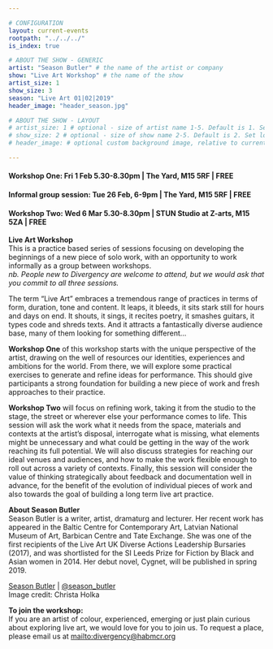```yaml
---

# CONFIGURATION
layout: current-events
rootpath: "../../../"
is_index: true

# ABOUT THE SHOW - GENERIC
artist: "Season Butler" # the name of the artist or company
show: "Live Art Workshop" # the name of the show
artist_size: 1
show_size: 3
season: "Live Art 01|02|2019"
header_image: "header_season.jpg"

# ABOUT THE SHOW - LAYOUT
# artist_size: 1 # optional - size of artist name 1-5. Default is 1. Set longer names to lower values
# show_size: 2 # optional - size of show name 2-5. Default is 2. Set longer names to lower values
# header_image: # optional custom background image, relative to current page

---
```

#### Workshop One: Fri 1 Feb 5.30-8.30pm | The Yard, M15 5RF | FREE           
#### Informal group session: Tue 26 Feb, 6-9pm | The Yard, M15 5RF | FREE       
#### Workshop Two: Wed 6 Mar 5.30-8.30pm  | STUN Studio at Z-arts, M15 5ZA | FREE        
     
**Live Art Workshop**    
This is a practice based series of sessions focusing on developing the beginnings of a new piece of solo work, with an opportunity to work informally as a group between workshops.   
*nb. People new to Divergency are welcome to attend, but we would ask that you commit to all three sessions.*           
       
The term “Live Art” embraces a tremendous range of practices in terms of form, duration, tone and content. It leaps, it bleeds, it sits stark still for hours and days on end. It shouts, it sings, it recites poetry, it smashes guitars, it types code and shreds texts. And it attracts a fantastically diverse audience base, many of them looking for something different…       

**Workshop One** of this workshop starts with the unique perspective of the artist, drawing on the well of resources our identities, experiences and ambitions for the world. From there, we will explore some practical exercises to generate and refine ideas for performance. This should give participants a strong foundation for building a new piece of work and fresh approaches to their practice.      

**Workshop Two** will focus on refining work, taking it from the studio to the stage, the street or wherever else your performance comes to life. This session will ask the work what it needs from the space, materials and contexts at the artist’s disposal, interrogate what is missing, what elements might be unnecessary and what could be getting in the way of the work reaching its full potential. We will also discuss strategies for reaching our ideal venues and audiences, and how to make the work flexible enough to roll out across a variety of contexts. Finally, this session will consider the value of thinking strategically about feedback and documentation well in advance, for the benefit of the evolution of individual pieces of work and also towards the goal of building a long term live art practice.     

**About Season Butler**         
Season Butler is a writer, artist, dramaturg and lecturer. Her recent work has appeared in the Baltic Centre for Contemporary Art, Latvian National Museum of Art, Barbican Centre and Tate Exchange. She was one of the first recipients of the Live Art UK Diverse Actions Leadership Bursaries (2017), and was shortlisted for the SI Leeds Prize for Fiction by Black and Asian women in 2014. Her debut novel, Cygnet, will be published in spring 2019.       

<a href="http://seasonbutler.com" target="_blank">Season Butler</a> | <a href="http://twitter.com/season_butler" target="_blank">@season_butler</a>     
Image credit: Christa Holka
  
**To join the workshop:**       
If you are an artist of colour, experienced, emerging or just plain curious about exploring live art, we would love for you to join us. To request a place, please email us at <mailto:divergency@habmcr.org>            

                    
    

